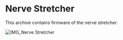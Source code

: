 # Nerve Stretcher
This archive contains firmware of the nerve stretcher.

![IMG_Nerve Stretcher](https://user-images.githubusercontent.com/52190123/66882133-8bf6ec80-f00c-11e9-8237-4f592a8fce03.jpg)
